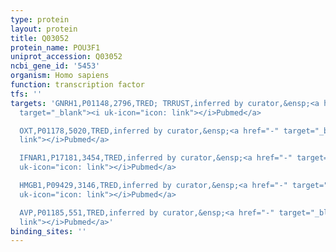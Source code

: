 ```yaml
---
type: protein
layout: protein
title: Q03052
protein_name: POU3F1
uniprot_accession: Q03052
ncbi_gene_id: '5453'
organism: Homo sapiens
function: transcription factor
tfs: ''
targets: 'GNRH1,P01148,2796,TRED; TRRUST,inferred by curator,&ensp;<a href="https://www.ncbi.nlm.nih.gov/pubmed/?term=9032292%5Buid%5D"
  target="_blank"><i uk-icon="icon: link"></i>Pubmed</a>

  OXT,P01178,5020,TRED,inferred by curator,&ensp;<a href="-" target="_blank"><i uk-icon="icon:
  link"></i>Pubmed</a>

  IFNAR1,P17181,3454,TRED,inferred by curator,&ensp;<a href="-" target="_blank"><i
  uk-icon="icon: link"></i>Pubmed</a>

  HMGB1,P09429,3146,TRED,inferred by curator,&ensp;<a href="-" target="_blank"><i
  uk-icon="icon: link"></i>Pubmed</a>

  AVP,P01185,551,TRED,inferred by curator,&ensp;<a href="-" target="_blank"><i uk-icon="icon:
  link"></i>Pubmed</a>'
binding_sites: ''
---
```


